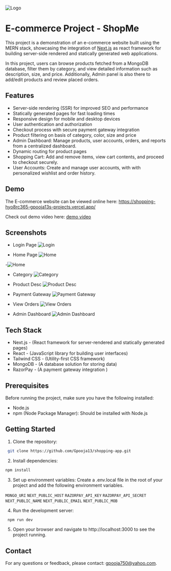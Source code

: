 
![Logo](https://res.cloudinary.com/cloudtrial/image/upload/v1715414256/apple-touch-icon_taqcro.png)



# E-commerce Project - ShopMe

This project is a demonstration of an e-commerce website built using the MERN stack, showcasing the integration of [Next.js](https://nextjs.org/) as react framework for building server-side rendered and statically generated web applications.

In this project, users can browse products fetched from a MongoDB database, filter them by category, and view detailed information such as description, size, and price. Additionally, Admin panel is also there to add/edit products and review placed orders.

## Features

- Server-side rendering (SSR) for improved SEO and performance
- Statically generated pages for fast loading times
- Responsive design for mobile and desktop devices
- User authentication and authorization
- Checkout process with secure payment gateway integration
- Product filtering on basis of category, color, size and price
- Admin Dashboard: Manage products, user accounts, orders, and reports from a centralized dashboard.
- Dynamic routing for product pages
- Shopping Cart: Add and remove items, view cart contents, and proceed to checkout securely.
- User Accounts: Create and manage user accounts, with with personalized wishlist and order history.

## Demo

The E-commerce website can be viewed online here:
https://shopping-hyo8rc365-gpooja13s-projects.vercel.app/

Check out demo video here: [demo video](https://res.cloudinary.com/cloudtrial/video/upload/v1715411758/InShot_20240511_120219589_hzauey.mp4)

## Screenshots

- Login Page
![Login](https://res.cloudinary.com/cloudtrial/image/upload/v1715412750/Screenshot_242_qrmt58.png)

- Home Page
![Home](https://res.cloudinary.com/cloudtrial/image/upload/v1715412752/Screenshot_237_l5zjtv.png)

-![Home ](https://res.cloudinary.com/cloudtrial/image/upload/v1715412752/Screenshot_236_qsgodx.png)

- Category
![Category](https://res.cloudinary.com/cloudtrial/image/upload/v1715412752/Screenshot_243_tlzmhd.png)

- Product Desc
![Product Desc](https://res.cloudinary.com/cloudtrial/image/upload/v1715412750/Screenshot_247_l0walz.png)

- Payment Gateway
![Payment Gateway](https://res.cloudinary.com/cloudtrial/image/upload/v1715412749/Screenshot_252_x4fioj.png)

- View Orders
![View Orders](https://res.cloudinary.com/cloudtrial/image/upload/v1715412749/Screenshot_256_g7l234.png)

- Admin Dashboard
![Admin Dashboard](https://res.cloudinary.com/cloudtrial/image/upload/v1715413560/Screenshot_260_gyzwbd.png)



## Tech Stack

- Next.js - (React framework for server-rendered and statically generated pages)
- React - (JavaScript library for building user interfaces)
- Tailwind CSS - (Utility-first CSS framework)
- MongoDB - (A database solution for storing data)
- RazorPay - (A payment gateway integration )

## Prerequisites

Before running the project, make sure you have the following installed:

- Node.js
- npm (Node Package Manager): Should be installed with Node.js
## Getting Started

1. Clone the repository: 
```bash
 git clone https://github.com/Gpooja13/shopping-app.git
```

2. Install dependencies: 
```bash
npm install
```

3. Set up environment variables: Create a .env.local file in the root of your project and add the following environment variables.

`MONGO_URI`
`NEXT_PUBLIC_HOST`
`RAZORPAY_API_KEY`
`RAZORPAY_API_SECRET`
`NEXT_PUBLIC_NAME`
`NEXT_PUBLIC_EMAIL`
`NEXT_PUBLIC_MOB`

4. Run the development server: 
```bash
 npm run dev
```

5. Open your browser and navigate to http://localhost:3000 to see the project running.


## Contact

For any questions or feedback, please contact: gpooja750@yahoo.com.

